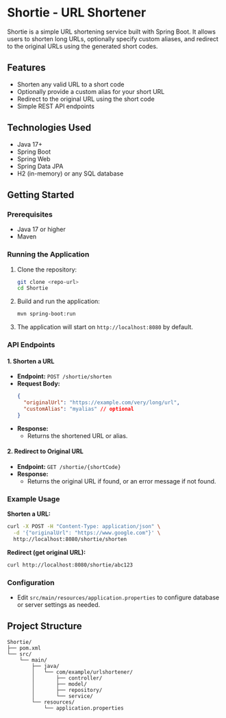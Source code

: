 # Shortie - URL Shortener

Shortie is a simple URL shortening service built with Spring Boot. It allows users to shorten long URLs, optionally specify custom aliases, and redirect to the original URLs using the generated short codes.

## Features
- Shorten any valid URL to a short code
- Optionally provide a custom alias for your short URL
- Redirect to the original URL using the short code
- Simple REST API endpoints

## Technologies Used
- Java 17+
- Spring Boot
- Spring Web
- Spring Data JPA
- H2 (in-memory) or any SQL database

## Getting Started

### Prerequisites
- Java 17 or higher
- Maven

### Running the Application
1. Clone the repository:
   ```bash
   git clone <repo-url>
   cd Shortie
   ```
2. Build and run the application:
   ```bash
   mvn spring-boot:run
   ```
3. The application will start on `http://localhost:8080` by default.

### API Endpoints

#### 1. Shorten a URL
- **Endpoint:** `POST /shortie/shorten`
- **Request Body:**
  ```json
  {
    "originalUrl": "https://example.com/very/long/url",
    "customAlias": "myalias" // optional
  }
  ```
- **Response:**
  - Returns the shortened URL or alias.

#### 2. Redirect to Original URL
- **Endpoint:** `GET /shortie/{shortCode}`
- **Response:**
  - Returns the original URL if found, or an error message if not found.

### Example Usage

**Shorten a URL:**
```bash
curl -X POST -H "Content-Type: application/json" \
  -d '{"originalUrl": "https://www.google.com"}' \
  http://localhost:8080/shortie/shorten
```

**Redirect (get original URL):**
```bash
curl http://localhost:8080/shortie/abc123
```

### Configuration
- Edit `src/main/resources/application.properties` to configure database or server settings as needed.

## Project Structure
```
Shortie/
├── pom.xml
└── src/
    └── main/
        ├── java/
        │   └── com/example/urlshortener/
        │       ├── controller/
        │       ├── model/
        │       ├── repository/
        │       └── service/
        └── resources/
            └── application.properties
```


